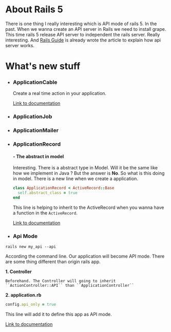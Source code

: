 # About Rails 5

There is one thing I really interesting which is API mode of rails 5. In the past. When we wanna create an API server in Rails we need to install grape. This time rails 5 release API server to independent the rails server. Really interesting. And [Rails Guide](http://edgeguides.rubyonrails.org/api_app.html) is already wrote the article to explain how api server works.

# What's new stuff

* ### ApplicationCable

  Create a real time action in your application.

  [Link to documentation](http://edgeguides.rubyonrails.org/action_cable_overview.html)

* ### ApplicationJob

* ### ApplicationMailer

* ### ApplicationRecord
  #### - The abstract in model
  Interesting. There is a abstract type in Model. Will it be the same like how we implement in Java ? But the answer is <b>No</b>. So what is this doing in model. There is a new line when we create a application.

  ```ruby
  class ApplicationRecord < ActiveRecord::Base
    self.abstract_class = true
  end
  ```
  This line is helping to inherit to the ActiveRecord when you wanna have a function in the ``ActiveRecord``.

  [Link to documentation](http://blog.bigbinary.com/2015/12/28/application-record-in-rails-5.html)

* ### Api Mode
```shell
rails new my_api --api
```
According the command line. Our application will become API mode. There are some thing different than origin rails app.

 <b>1. Controller</b>

    Beforehand. The Controller will going to inherit ``ActionController::API`` than ``ApplicationController``

 <b>2. application.rb </b>

   ```ruby
   config.api_only = true
   ```

   This line will add it to define this app as API mode.

  [Link to documentation](http://edgeguides.rubyonrails.org/api_app.html)
